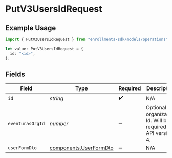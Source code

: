# PutV3UsersIdRequest

## Example Usage

```typescript
import { PutV3UsersIdRequest } from "enrollments-sdk/models/operations";

let value: PutV3UsersIdRequest = {
  id: "<id>",
};
```

## Fields

| Field                                                            | Type                                                             | Required                                                         | Description                                                      |
| ---------------------------------------------------------------- | ---------------------------------------------------------------- | ---------------------------------------------------------------- | ---------------------------------------------------------------- |
| `id`                                                             | *string*                                                         | :heavy_check_mark:                                               | N/A                                                              |
| `eventurasOrgId`                                                 | *number*                                                         | :heavy_minus_sign:                                               | Optional organization Id. Will be required in API version 4.     |
| `userFormDto`                                                    | [components.UserFormDto](../../models/components/userformdto.md) | :heavy_minus_sign:                                               | N/A                                                              |